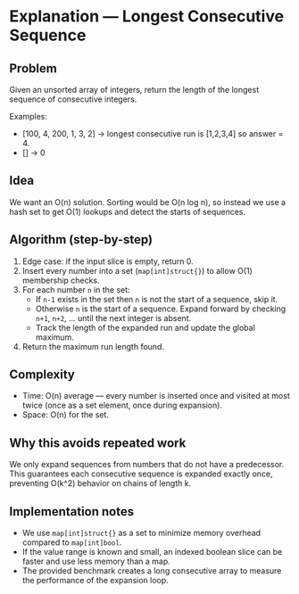 # Explanation — Longest Consecutive Sequence

## Problem
Given an unsorted array of integers, return the length of the longest sequence of consecutive integers.

Examples:
- [100, 4, 200, 1, 3, 2] -> longest consecutive run is [1,2,3,4] so answer = 4.
- [] -> 0

## Idea
We want an O(n) solution. Sorting would be O(n log n), so instead we use a hash set to get O(1) lookups and detect the starts of sequences.

## Algorithm (step-by-step)
1. Edge case: if the input slice is empty, return 0.
2. Insert every number into a set (`map[int]struct{}`) to allow O(1) membership checks.
3. For each number `n` in the set:
   - If `n-1` exists in the set then `n` is not the start of a sequence, skip it.
   - Otherwise `n` is the start of a sequence. Expand forward by checking `n+1`, `n+2`, ... until the next integer is absent.
   - Track the length of the expanded run and update the global maximum.
4. Return the maximum run length found.

## Complexity
- Time: O(n) average — every number is inserted once and visited at most twice (once as a set element, once during expansion).
- Space: O(n) for the set.

## Why this avoids repeated work
We only expand sequences from numbers that do not have a predecessor. This guarantees each consecutive sequence is expanded exactly once, preventing O(k^2) behavior on chains of length k.

## Implementation notes
- We use `map[int]struct{}` as a set to minimize memory overhead compared to `map[int]bool`.
- If the value range is known and small, an indexed boolean slice can be faster and use less memory than a map.
- The provided benchmark creates a long consecutive array to measure the performance of the expansion loop.

